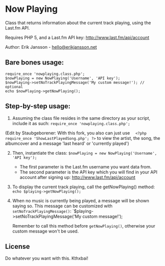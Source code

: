 # Now Playing

Class that returns information about the current track playing, using the Last.fm API. 

Requires PHP 5, and a Last.fm API key: http://www.last.fm/api/account

Author: Erik Jansson - <hello@erikjansson.net>

## Bare bones usage:
 
    require_once 'nowplaying.class.php';
    $nowPlaying = new NowPlaying('Username', 'API key');
    $nowPlaying->setNoTrackPlayingMessage('My custom message!'); // optional
    echo $nowPlaying->getNowPlaying();
 
## Step-by-step usage:

1. Assuming the class file resides in the same directory as your
 script, include it as such: `require_once 'nowplaying.class.php';`
 
 (Edit by Staubgeborener: With this fork, you also can just use
 `	<?php require_once 'ShowLastPlayedSong.php'; ?>`
 to view the artist, the song, the albumcover and a message 'last heard' or 'currently played')

2. Then, instantiate the class: `$nowPlaying = new NowPlaying('Username', 'API key');`
    - The first parameter is the Last.fm username you want data from.
    - The second parameter is the API key which you will find in your API account after signing up: http://www.last.fm/api/account

3. To display the current track playing, call the getNowPlaying() method: `echo $playing->getNowPlaying();`

4. When no music is currently being played, a message will be shown 
   saying so. This message can be customized with `setNoTrackPlayingMessage()`: `$playing->setNoTrackPlayingMessage('My custom message!');
   
   Remember to call this method before `getNowPlaying()`, otherwise your custom
   message won't be used.
   
## License

Do whatever you want with this. Kthxbai!
